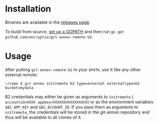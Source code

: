 # Installation

Binaries are available in the
[releases page](https://github.com/encryptio/git-annex-remote-b2/releases).

To build from source, [set up a GOPATH](https://golang.org/doc/code.html) and
then run `go get github.com/encryptio/git-annex-remote-b2`.

# Usage

After putting `git-annex-remote-b2` in your `$PATH`, use it like any other
external remote:

    ~/repo $ git annex initremote b2 type=external externaltype=b2 bucket=mydata

B2 credentials may either be given as arguments to `initremote` (
`accountid=XXXX appkey=XXXXXXXXXXXXXXXX`) or as the environment variables
`$B2_APP_KEY` and `$B2_ACCOUNT_ID`. If you pass them as arguments to `initremote`,
the credentials will be stored in the git-annex repository and thus will be
available to all clones of it.
